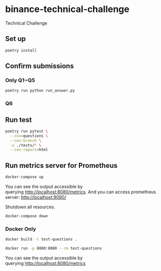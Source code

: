 # binance-technical-challenge
Technical Challenge

## Set up

```sh
poetry install
```

## Confirm submissions


### Only Q1~Q5
```sh
poetry run python run_answer.py
```

### Q6

## Run test
```sh
poetry run pytest \
  --cov=questions \
  --cov-branch \
  -v ./tests/* \
  --cov-report=html
```




## Run metrics server for Prometheus

```sh
docker-compose up
```

You can see the output accessible by querying [http://localhost:8080/metrics](http://localhost:8080/metrics). And you can access prometheus server: [http://localhost:9090/](http://localhost:9090/)


Shutdown all resources.

```sh
docker-compose down
```


### Docker Only

```sh
docker build -t test-questions .
```

```sh
docker run -p 8080:8080 --rm test-questions
```

You can see the output accessible by querying [http://localhost:8080/metrics](http://localhost:8080/metrics)


